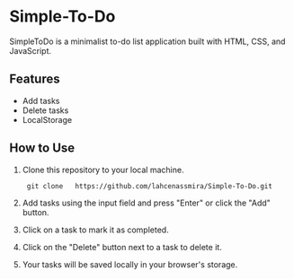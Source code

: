 # Simple-To-Do
SimpleToDo is a minimalist to-do list application built with HTML, CSS, and JavaScript.

## Features

- Add tasks
- Delete tasks
- LocalStorage 

## How to Use

1. Clone this repository to your local machine.
    
        git clone   https://github.com/lahcenassmira/Simple-To-Do.git
2. Add tasks using the input field and press "Enter" or click the "Add" button.
3. Click on a task to mark it as completed.
4. Click on the "Delete" button next to a task to delete it.
5. Your tasks will be saved locally in your browser's storage.
